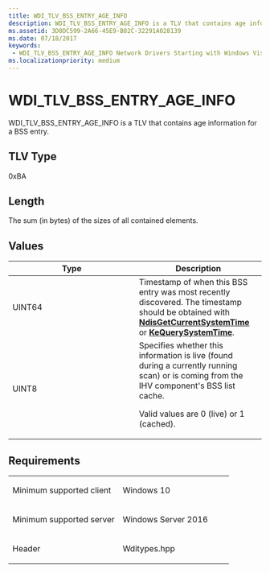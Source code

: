 ```yaml
---
title: WDI_TLV_BSS_ENTRY_AGE_INFO
description: WDI_TLV_BSS_ENTRY_AGE_INFO is a TLV that contains age information for a BSS entry.
ms.assetid: 3D0DC599-2A66-45E9-B02C-32291A028139
ms.date: 07/18/2017
keywords:
 - WDI_TLV_BSS_ENTRY_AGE_INFO Network Drivers Starting with Windows Vista
ms.localizationpriority: medium
---
```


# WDI\_TLV\_BSS\_ENTRY\_AGE\_INFO


WDI\_TLV\_BSS\_ENTRY\_AGE\_INFO is a TLV that contains age information for a BSS entry.

## TLV Type


0xBA

## Length


The sum (in bytes) of the sizes of all contained elements.

## Values


<table>
<colgroup>
<col width="50%" />
<col width="50%" />
</colgroup>
<thead>
<tr class="header">
<th>Type</th>
<th>Description</th>
</tr>
</thead>
<tbody>
<tr class="odd">
<td>UINT64</td>
<td>Timestamp of when this BSS entry was most recently discovered. The timestamp should be obtained with <a href="https://docs.microsoft.com/windows-hardware/drivers/ddi/ndis/nf-ndis-ndisgetcurrentsystemtime" data-raw-source="[&lt;strong&gt;NdisGetCurrentSystemTime&lt;/strong&gt;](https://docs.microsoft.com/windows-hardware/drivers/ddi/ndis/nf-ndis-ndisgetcurrentsystemtime)"><strong>NdisGetCurrentSystemTime</strong></a> or <a href="https://docs.microsoft.com/windows-hardware/drivers/ddi/wdm/nf-wdm-kequerysystemtime" data-raw-source="[&lt;strong&gt;KeQuerySystemTime&lt;/strong&gt;](https://docs.microsoft.com/windows-hardware/drivers/ddi/wdm/nf-wdm-kequerysystemtime)"><strong>KeQuerySystemTime</strong></a>.</td>
</tr>
<tr class="even">
<td>UINT8</td>
<td>Specifies whether this information is live (found during a currently running scan) or is coming from the IHV component's BSS list cache.
<p>Valid values are 0 (live) or 1 (cached).</p></td>
</tr>
</tbody>
</table>

 

Requirements
------------

<table>
<colgroup>
<col width="50%" />
<col width="50%" />
</colgroup>
<tbody>
<tr class="odd">
<td><p>Minimum supported client</p></td>
<td><p>Windows 10</p></td>
</tr>
<tr class="even">
<td><p>Minimum supported server</p></td>
<td><p>Windows Server 2016</p></td>
</tr>
<tr class="odd">
<td><p>Header</p></td>
<td>Wditypes.hpp</td>
</tr>
</tbody>
</table>

 

 




